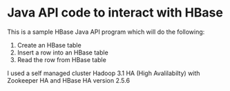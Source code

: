 # Java API code to interact with HBase

This is a sample HBase Java API program which will do the following:

1) Create an HBase table
2) Insert a row into an HBase table
3) Read the row from HBase table

I used a self managed cluster Hadoop 3.1 HA (High Avalilabilty) with Zookeeper HA and HBase HA version 2.5.6 
